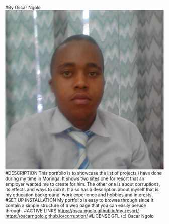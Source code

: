 #By Oscar Ngolo
![](image/img.jpg)
#DESCRIPTION
This portfolio is  to showcase the list of projects i have done during my time in Moringa. It shows two sites one for resort that an employer wanted me to create for him. The other one is about corruptions, its effects and ways to cub it. It also has a description about myself that is my education background, work experience and hobbies and interests.
#SET UP INSTALLATION
My portfolio is easy to browse through since it contain a simple structure of a web page that you can easily peruce through.
#ACTIVE LINKS
https://oscarngolo.github.io/my-resort/
https://oscarngolo.github.io/corruption/
 #LICENSE
 GFL (c) Oscar Ngolo
